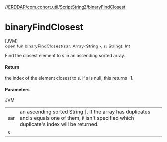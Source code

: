 //[ERDDAP](../../../index.md)/[com.cohort.util](../index.md)/[ScriptString2](index.md)/[binaryFindClosest](binary-find-closest.md)

# binaryFindClosest

[JVM]\
open fun [binaryFindClosest](binary-find-closest.md)(sar: Array&lt;[String](https://docs.oracle.com/en/java/javase/21/docs/api/java.base/java/lang/String.html)&gt;, s: [String](https://docs.oracle.com/en/java/javase/21/docs/api/java.base/java/lang/String.html)): Int

Find the closest element to s in an ascending sorted array.

#### Return

the index of the element closest to s. If s is null, this returns -1.

#### Parameters

JVM

| | |
|---|---|
| sar | an ascending sorted String[]. It the array has duplicates and s equals one of them, it isn't specified which duplicate's index will be returned. |
| s |